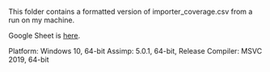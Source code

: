 This folder contains a formatted version of importer_coverage.csv from a run on my machine.

Google Sheet is [here](https://docs.google.com/spreadsheets/d/1sTFfHnc7aDZLzDbOZ7TuHCmA29oIWnLbtvBmGq-FmhY/edit?usp=sharing).

Platform: Windows 10, 64-bit
Assimp: 5.0.1, 64-bit, Release
Compiler: MSVC 2019, 64-bit
